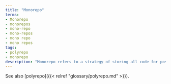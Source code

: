 ```yaml
---
title: "Monorepo"
terms:
- Monorepo
- monorepos
- mono-repo
- mono-repos
- mono repo
- mono repos
tags:
- polyrepo
- monorepo
description: "Monorepo refers to a strategy of storing all code for possibly unrelated applications with in the same source code repository."
---
```


See also [polyrepo]({{< relref "glossary/polyrepo.md" >}}).
